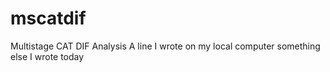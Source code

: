 # mscatdif
Multistage CAT DIF Analysis
A line I wrote on my local computer
something else I wrote today
